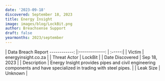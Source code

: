 ```yaml
---
date: '2023-09-18'
discovered: September 18, 2023
title: Energy Insight
image: images/blog/LockBit.png
author: Breachsense Support
draft: false
yearmonths: 2023/september
---
```



| Data Breach Report
------------:     |:-------------:    | :-----:|
| Victim      | energyinsight.co.za      | 
| Threat Actor      | LockBit      | 
| Date Discovered      | Sep 18, 2023      | 
| Description      | Energy Insight provides pipes and civil engineering components and have specialized in trading with steel pipes.      | 
| Leak Size      | Unknown      | 

